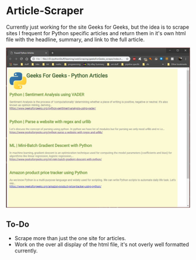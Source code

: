 # Article-Scraper

Currently just working for the site Geeks for Geeks, but the idea is to scrape sites I frequent for Python specific articles and return them in it's own html file with the headline, summary, and link to the full article.

<img width=600px src="https://github.com/SlyCodePanda/Article-Scraper/blob/master/screenshot.JPG" />

To-Do
------
* Scrape more than just the one site for articles.
* Work on the over all display of the html file, it's not overly well formatted currently.
